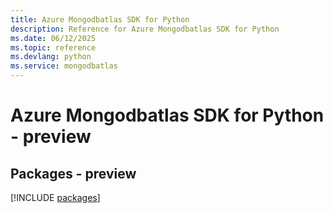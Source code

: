 ```yaml
---
title: Azure Mongodbatlas SDK for Python
description: Reference for Azure Mongodbatlas SDK for Python
ms.date: 06/12/2025
ms.topic: reference
ms.devlang: python
ms.service: mongodbatlas
---
```

# Azure Mongodbatlas SDK for Python - preview
## Packages - preview
[!INCLUDE [packages](mongodbatlas-index.md)]